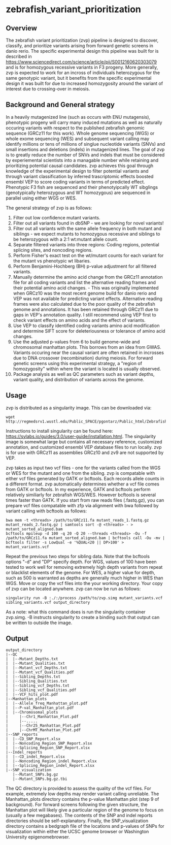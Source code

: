 # zebrafish_variant_prioritization

## Overview

The zebrafish variant prioritization (zvp) pipeline is designed to discover, classify, and prioritize variants arising from forward genetic screens in danio rerio. The specific experimental design this pipeline was built for is described in https://www.sciencedirect.com/science/article/pii/S0012160620303079 and is for homozygous recessive variants in F3 progeny. More generally, zvp is expected to work for an incross of individuals heterozygous for the same genotypic variant, but it benefits from the specific experimental design it was built for due to increased homozygosity around the variant of interest due to crossing-over in meiosis.

## Background and General strategy

In a heavily mutagenized line (such as occurs with ENU mutagensis), phenotypic progeny will carry many induced mutations as well as naturally occuring variants with respect to the published zebrafish genomic sequence (GRCz11 for this work). Whole genome sequencing (WGS) or whole exome sequencing (WES) and subsequent variant calling may identify millions or tens of millions of singlue nucleotide variants (SNVs) and small insertions and deletions (indels) in mutagenized lines. The goal of zvp is to greatly reduce the number of SNVs and indels that must be considered by experiemental scientists into a managable number while retaining and prioritizing potential causal candidates. zvp achieves this goal through knowledge of the experimental design to filter potential variants and through variant classification by inferred trascriptomic effects boosted ensembl VEP to score coding variants in terms of predicted effect. Phenotypic F3 fish are sequenced and their phenotyipcally WT sibglings (genotypically heterozygous and WT homozygous) are sequenced in parallel using either WGS or WES.

The general strategy of zvp is as follows:
1) Filter out low confidence mutant variants.
2) Filter out all variants found in dbSNP - we are looking for novel variants!
3) Filter out all variants with the same allele frequency in both mutant and siblings - we expect mutants to homozygous recessive and siblings to be heterozygous with a 2:1 wt:mutant allele count.
4) Separate filtered variants into three regions: Coding regions, potential splicing sites, and noncoding regions.
5) Perform Fisher's exact test on the wt/mutant counts for each variant for the mutant vs phenotypic wt libaries.
6) Perform Benjamini-Hochberg (BH) p-value adjustment for all filtered variants.
7) Manually determine the amino acid change from the GRCz11 annotation file for all coding variants and list the alternative reading frames and their potential amino acid changes. - This was originally implemented when GRCz10 was the most recent genome build for danio rerio and VEP was not available for predicting variant effects. Alternative reading frames were also calculated due to the poor quality of the zebrafish genome and annotations. It has been retained through GRCz11 due to gaps in VEP's annotation quality. I still recommend using VEP first to check variant effects on amino acids and the effect of variants.
8) Use VEP to classify identified coding variants amino acid modification and determine SIFT score for deleteriousness or tolerance of amino acid changes.
9) Use the adjusted p-values from 6 to build genome-wide and chromosomal manhattan plots. This borrows from an idea from GWAS.  Variants occuring near the causal variant are often retained in incrosses due to DNA crossover (recombination) during meiosis.  For forward genetic screens using this experimental strategy, a "region of homozygosity" within where the variant is located is usually observed.
10) Package analysis as well as QC parameters such as variant depths, variant quality, and distribution of variants across the genome.

## Usage

zvp is distributed as a singularity image. This can be downloaded via:
```
wget http://regmedsrv1.wustl.edu/Public_SPACE/pgontarz/Public_html/Zebrafish_variant_calling_and_prioritization/zvp.simg
```
Instructions to install singularity can be found here: https://sylabs.io/guides/3.0/user-guide/installation.html.  The singularity image is somewhat large but contains all necessary reference, customized annotation, and customized ensembl VEP database files to run locally. zvp is for use with GRCz11 as assemblies GRCz10 and zv9 are not supported by VEP.

zvp takes as input two vcf files - one for the variants called from the WGS or WES for the mutant and one from the sibling. zvp is compatable with either vcf files generated by GATK or bcftools. Each records allele counts in a different format. zvp automatically determines whether a vcf file comes from GATK or bcftools. In my experience, GATK and bcftools perform relatively similiarly for zebrafish WGS/WES. However bcftools is several times faster than GATK. If you start from raw reads files (.fastq.gz), you can prepare vcf files compatable with zfp via alignment with bwa followed by variant calling with bcftools as follows:
```
bwa mem -t <threads> /path/to/GRCz11.fa mutant_reads_1.fastq.gz mutant_reads_2.fastq.gz | samtools sort -@ <threads> - > mutant_sorted_aligned.bam
bcftools mpileup -d 100 -q 20 -Q 20 --threads <threads> -Ou -f /path/to/GRCz11.fa mutant_sorted_aligned.bam | bcftools call -Ou -mv | bcftools filter -s LowQual -e '%QUAL<20 || DP>100' > mutant_variants.vcf
```
Repeat the previous two steps for sibling data. Note that the bcftools options "-d" and "DP" specify depth.  For WGS, values of 100 have been tested to work well for removing extremely high depth variants from repeat or blacklist elements of the genome.  For WES, a higher value for depth, such as 500 is warranted as depths are generally much higher in WES than WGS.
Move or copy the vcf files into the your working directory. Your copy of zvp can be located anywhere. zvp can now be run as follows:
```
singularity run -B :./:/process /path/to/zvp.simg mutant_variants.vcf sibling_variants.vcf output_directory
```
As a note: what this command does is run the singularity container zvp.simg. -B instructs singularity to create a binding such that output can be written to outside the image.

## Output

```
output_directory
|--QC
|  |--Mutant_Depths.txt
|  |--Mutant_Qualities.txt
|  |--Mutant_vcf_Depths.txt
|  |--Mutant_vcf_Qualities.pdf
|  |--Sibling_Depths.txt
|  |--Sibling_Qualities.txt
|  |--Sibling_vcf_Depths.txt
|  |--Sibling_vcf_Qualities.pdf
|  |--VCF_hits_plot.pdf
|--Manhattan_plots
|  |--Allele_freq_Manhattan_plot.pdf
|  |--P-val_Manhattan_plot.pdf
|  |--Chromosomal_plots
|     |--Chr1_Manhattan_Plot.pdf
|     |--.....
|     |--Chr25_Manhattan_Plot.pdf
|     |--ChrMT_Manhattan_Plot.pdf
|--SNP_reports
|  |--CD_SNP_Report.xlsx
|  |--Noncoding_Region_SNP_Report.xlsx
|  |--Splicing_Region_SNP_Report.xlsx
|--Indel_reports
|  |--CD_indel_Report.xlsx
|  |--Noncoding_Region_indel_Report.xlsx
|  |--Splicing_Region_indel_Report.xlsx
|--SNP_visualization
   |--Mutant_SNPs.bg.gz
   |--Mutant_SNPs.bg.gz.tbi
```
The QC directory is provided to assess the quality of the vcf files. For example, extremely low depths may render variant calling unreliable.
The Manhattan_plots directory contains the p-value Manhattan plot (step 9 of background).  For forward screens following the given structure, the Manhattan plot will likely give a particular region of the genome to focus on (usually a few megabases).
The contents of the SNP and indel reports directories should be self-explanatory.
Finally, the SNP_visualization directory contains a bedgraph file of the locations and p-values of SNPs for visualization within either the UCSC genome browser or Washington University epigenomebrowser.
